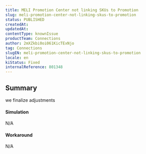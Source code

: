 ```yaml
---
title: MELI Promotion Center not linking SKUs to Promotion
slug: meli-promotion-center-not-linking-skus-to-promotion
status: PUBLISHED
createdAt: 
updatedAt: 
contentType: knownIssue
productTeam: Connections
author: 2mXZkbi0oi061KicTExNjo
tag: Connections
slugEN: meli-promotion-center-not-linking-skus-to-promotion
locale: en
kiStatus: Fixed
internalReference: 801348
---
```


## Summary


we finalize adjustments


#### Simulation


N/A


#### Workaround


N/A




